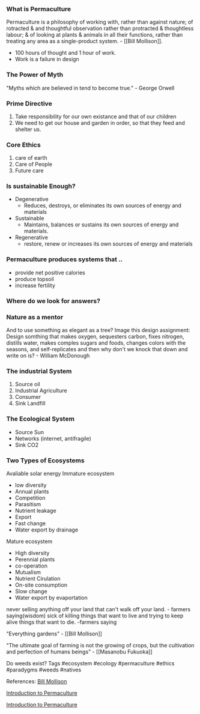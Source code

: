 

### What is Permaculture
Permaculture is a philosophy of working with, rather than against nature; of rotracted & and thoughtful observation rather than protracted & thoughtless labour; & of looking at plants & animals in all their functions, rather than treating any area as a single-product system. - [[Bill Mollison]].

* 100 hours of thought and 1 hour of work.
* Work is a failure in design


### The Power of Myth 
"Myths which are believed in tend to become true." - George Orwell

### Prime Directive 
1. Take responsibility for our own existance and that of our children
2. We need to get our house and garden in order, so that they feed and shelter us.

### Core Ethics
1. care of earth
2. Care of People
3. Future care

 ### Is sustainable Enough?
 * Degenerative
	 * Reduces, destroys, or eliminates its own sources of energy and materials
 * Sustainable
	 * Maintains, balances or sustains its own sources of energy and materials.
 * Regenerative
	 * restore, renew or increases its own sources of energy and materials


### Permaculture produces systems that ..
 * provide net positive calories
 * produce topsoil
 * increase fertility 

### Where do we look for answers?

### Nature as a mentor
And to use something as elegant as a tree?
Image this design assignment: Design somthing that makes oxygen, sequesters carbon, fixes nitrogen, distills water, makes comples sugars and foods, changes colors with the seasons, and self-replicates and then why don't we knock that down and write on is? - William McDonough

### The industrial System
1. Source oil
2. Industrial Agriculture
3. Consumer
4. Sink Landfill

### The Ecological System
* Source Sun
* Networks (internet, antifragile)
* Sink CO2

### Two Types of Ecosystems
Avaliable solar energy
Immature ecosystem
* low diversity
* Annual plants
* Competition
* Parasitism
* Nutrient leakage
* Export
* Fast change
* Water export by drainage

Mature ecosystem
* High diversity
* Perennial plants
* co-operation
* Mutualism
* Nutrient Cirulation
* On-site consumption
* Slow change
* Water export by evaportation

never selling anything off your land that can't walk off your land. - farmers saying(wisdom)
sick of killing things that want to live and trying to keep alive things that want to die. -farmers saying

"Everything gardens" - [[Bill Mollison]]


"The ultimate goal of farming is not the growing of crops, but the cultivation and perfection of humans beings" - [[Masanobu Fukuoka]]

Do weeds exist?
Tags
#ecosystem #ecology #permaculture #ethics #paradygms #weeds #natives

References:
[Bill Mollison](https://en.wikipedia.org/wiki/Bill_Mollison)

[Introduction to Permaculture](https://d1wqtxts1xzle7.cloudfront.net/32633074/Introduction_to_Permaculture-Mollison-libre.pdf?1391193872=&response-content-disposition=attachment%3B+filename%3DIntroduction_to_Permaculture_Mollison.pdf&Expires=1667644973&Signature=DGKifUJ1Q~xvmFb20G423VPgOwJAkxMwwhLP31WsaNHxwKNUeAZVT3YThMC01K1kXRImhIIX7N25n63QPZEYSq9rB9rPHFSVYQH8KzPqlGmn-VT~ToR68sCriO7mnUpHsSRYE7WuDbHmhhT33tD~Txy3MaI9-ZK47VFkJ0zU6FNE6tP8cWLIXZloFgeq644rHn0dgI0dQvH74G~oS2Ve~o6JOjF1tX8nrMTlwBisN2Yal0kmC7Htoh8GgSo70H6mz6jbk4gGzF74HGntrIxIKDHAVf8Ic6e6GI~lKPfTduK9ADCSWFgJSrRKgxYsgsXkkUr0bbft~~5ADiDOTSW6kw__&Key-Pair-Id=APKAJLOHF5GGSLRBV4ZA)

[Introduction to Permaculture](https://www.academia.edu/5533757/Introduction_to_Permaculture_Mollison)
